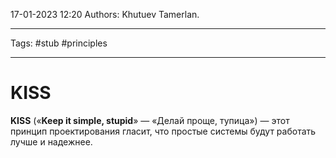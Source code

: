 17-01-2023
12:20
Authors: Khutuev Tamerlan.
***
Tags: #stub #principles
***
# KISS

**KISS** («**Keep it simple, stupid**» — «Делай проще, тупица») — этот принцип проектирования гласит, что простые системы будут работать лучше и надежнее.


